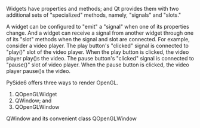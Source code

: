 Widgets have properties and methods; and Qt provides them with two additional sets of "specialized" methods, namely, "signals" and "slots."

A widget can be configured to "emit" a "signal" when one of its properties change.
And a widget can receive a signal from another widget through one of its "slot" methods when the signal and slot are connected.
For example, consider a video player. The play button's "clicked" signal is connected to "play()" slot of the video player.
When the play button is clicked, the video player play()s the video. The pause button's "clicked" signal is connected to "pause()" slot of video player. When the pause button is clicked, the video player pause()s the video.

PySide6 offers three ways to render OpenGL.

1. QOpenGLWidget
2. QWindow; and
3. QOpenGLWindow


QWindow and its convenient class QOpenGLWindow 
